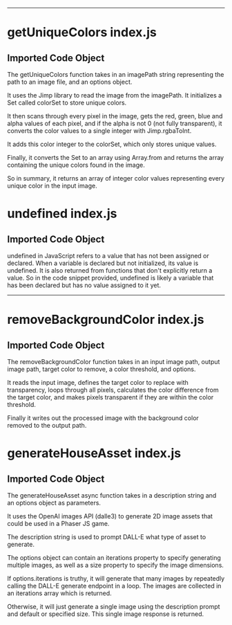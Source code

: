 
  
  
  
  
  
  
  
  
  
  
  
  

---
# getUniqueColors index.js
## Imported Code Object

The getUniqueColors function takes in an imagePath string representing the path to an image file, and an options object. 

It uses the Jimp library to read the image from the imagePath. It initializes a Set called colorSet to store unique colors. 

It then scans through every pixel in the image, gets the red, green, blue and alpha values of each pixel, and if the alpha is not 0 (not fully transparent), it converts the color values to a single integer with Jimp.rgbaToInt. 

It adds this color integer to the colorSet, which only stores unique values.

Finally, it converts the Set to an array using Array.from and returns the array containing the unique colors found in the image.

So in summary, it returns an array of integer color values representing every unique color in the input image.

# undefined index.js
## Imported Code Object

undefined in JavaScript refers to a value that has not been assigned or declared. When a variable is declared but not initialized, its value is undefined. It is also returned from functions that don't explicitly return a value. So in the code snippet provided, undefined is likely a variable that has been declared but has no value assigned to it yet.


  
  
---
# removeBackgroundColor index.js
## Imported Code Object

The removeBackgroundColor function takes in an input image path, output image path, target color to remove, a color threshold, and options. 

It reads the input image, defines the target color to replace with transparency, loops through all pixels, calculates the color difference from the target color, and makes pixels transparent if they are within the color threshold.

Finally it writes out the processed image with the background color removed to the output path.

# generateHouseAsset index.js
## Imported Code Object

The generateHouseAsset async function takes in a description string and an options object as parameters. 

It uses the OpenAI images API (dalle3) to generate 2D image assets that could be used in a Phaser JS game.

The description string is used to prompt DALL-E what type of asset to generate.

The options object can contain an iterations property to specify generating multiple images, as well as a size property to specify the image dimensions.

If options.iterations is truthy, it will generate that many images by repeatedly calling the DALL-E generate endpoint in a loop. The images are collected in an iterations array which is returned.

Otherwise, it will just generate a single image using the description prompt and default or specified size. This single image response is returned.


  
  